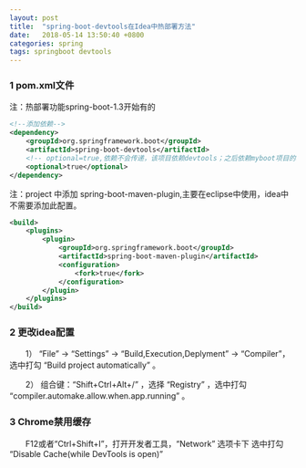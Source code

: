 ```yaml
---
layout: post
title:  "spring-boot-devtools在Idea中热部署方法"
date:   2018-05-14 13:50:40 +0800
categories: spring
tags: springboot devtools
---
```


### 1 pom.xml文件

注：热部署功能spring-boot-1.3开始有的

```xml
<!--添加依赖-->
<dependency>
    <groupId>org.springframework.boot</groupId>
    <artifactId>spring-boot-devtools</artifactId>
    <!-- optional=true,依赖不会传递，该项目依赖devtools；之后依赖myboot项目的项目如果想要使用devtools，需要重新引入 -->
    <optional>true</optional>
</dependency>
```

注：project 中添加 spring-boot-maven-plugin,主要在eclipse中使用，idea中不需要添加此配置。

```xml
<build>
    <plugins>
        <plugin>
            <groupId>org.springframework.boot</groupId>
            <artifactId>spring-boot-maven-plugin</artifactId>
            <configuration>
                <fork>true</fork>
            </configuration>
        </plugin>
    </plugins>
</build>
```

### 2 更改idea配置

　　1） “File” -> “Settings” -> “Build,Execution,Deplyment” -> “Compiler”，选中打勾 “Build project automatically” 。

　　2） 组合键：“Shift+Ctrl+Alt+/” ，选择 “Registry” ，选中打勾 “compiler.automake.allow.when.app.running” 。

### 3 Chrome禁用缓存

　　F12或者“Ctrl+Shift+I”，打开开发者工具，“Network” 选项卡下 选中打勾 “Disable Cache(while DevTools is open)” 